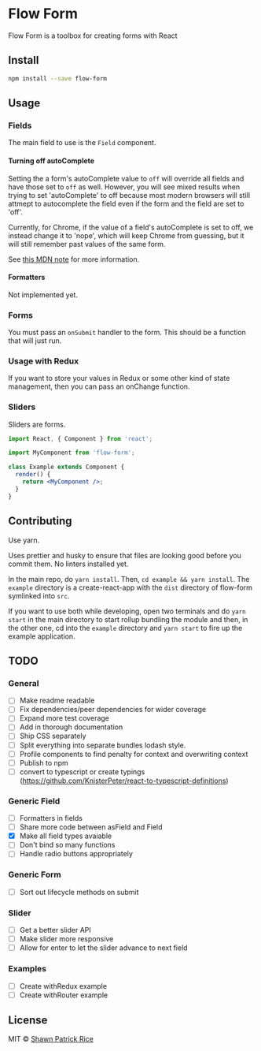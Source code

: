 # Flow Form

Flow Form is a toolbox for creating forms with React

## Install

```bash
npm install --save flow-form
```

## Usage

### Fields

The main field to use is the `Field` component.

#### Turning off autoComplete

Setting the a form's autoComplete value to `off` will override all fields and have those set to `off` as well. However, you will see mixed results when trying to set 'autoComplete' to off because most modern browsers will still attmept to autocomplete the field even if the form and the field are set to 'off'.

Currently, for Chrome, if the value of a field's autoComplete is set to off, we instead change it to 'nope', which will keep Chrome from guessing, but it will still remember past values of the same form.

See [this MDN note](https://developer.mozilla.org/en-US/docs/Web/Security/Securing_your_site/Turning_off_form_autocompletion) for more information.

#### Formatters

Not implemented yet.

### Forms

You must pass an `onSubmit` handler to the form. This should be a function that will just run.

### Usage with Redux

If you want to store your values in Redux or some other kind of state management, then you can pass an onChange function.

### Sliders

Sliders are forms.

```jsx
import React, { Component } from 'react';

import MyComponent from 'flow-form';

class Example extends Component {
  render() {
    return <MyComponent />;
  }
}
```

## Contributing

Use yarn.

Uses prettier and husky to ensure that files are looking good before you commit them. No linters installed yet.

In the main repo, do `yarn install`. Then, `cd example && yarn install`. The `example` directory is a create-react-app with the `dist` directory of flow-form symlinked into `src`.

If you want to use both while developing, open two terminals and do `yarn start` in the main directory to start rollup bundling the module and then, in the other one, cd into the `example` directory and `yarn start` to fire up the example application.

## TODO

### General

* [ ] Make readme readable
* [ ] Fix dependencies/peer dependencies for wider coverage
* [ ] Expand more test coverage
* [ ] Add in thorough documentation
* [ ] Ship CSS separately
* [ ] Split everything into separate bundles lodash style.
* [ ] Profile components to find penalty for context and overwriting context
* [ ] Publish to npm
* [ ] convert to typescript or create typings (https://github.com/KnisterPeter/react-to-typescript-definitions)

### Generic Field

* [ ] Formatters in fields
* [ ] Share more code between asField and Field
* [x] Make all field types avaiable
* [ ] Don't bind so many functions
* [ ] Handle radio buttons appropriately

### Generic Form

* [ ] Sort out lifecycle methods on submit

### Slider

* [ ] Get a better slider API
* [ ] Make slider more responsive
* [ ] Allow for enter to let the slider advance to next field

### Examples

* [ ] Create withRedux example
* [ ] Create withRouter example

## License

MIT © [Shawn Patrick Rice](https://github.com/shawnrice)
